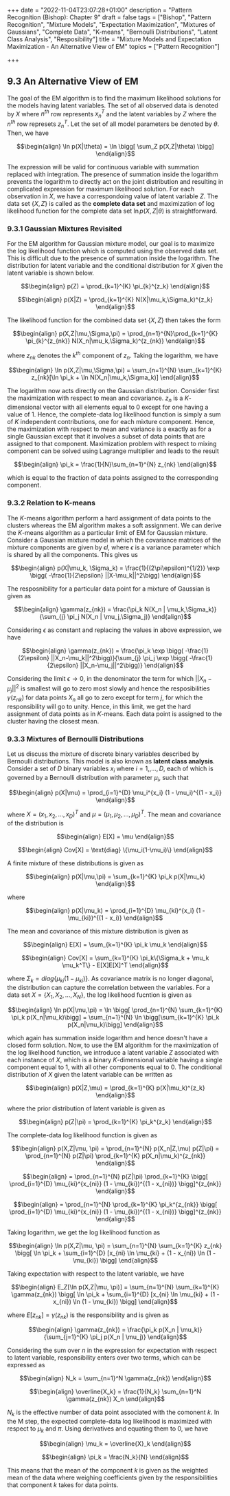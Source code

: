 +++
date = "2022-11-04T23:07:28+01:00"
description = "Pattern Recognition (Bishop): Chapter 9"
draft = false
tags = ["Bishop", "Pattern Recognition", "Mixture Models", "Expectation Maximization", "Mixtures of Gaussians", "Complete Data", "K-means", "Bernoulli Distributions", "Latent Class Analysis", "Resposibility"]
title = "Mixture Models and Expectation Maximization - An Alternative View of EM"
topics = ["Pattern Recognition"]

+++

## 9.3 An Alternative View of EM

The goal of the EM algorithm is to find the maximum likelihood solutions for the models having latent variables. The set of all observed data is denoted by $X$ where $n^{th}$ row represents $x_n^T$ and the latent variables by $Z$ where the $n^{th}$ row represets $z_n^T$. Let the set of all model parameters be denoted by $\theta$. Then, we have

$$\begin{align}
\ln p(X|\theta) = \ln \bigg[ \sum_Z p(X,Z|\theta) \bigg]
\end{align}$$

The expression will be valid for continuous variable with summation replaced with integration. The presence of summation inside the logarithm prevents the logarithm to directly act on the joint distribution and resulting in complicated expression for maximum likelihood solution. For each observation in $X$, we have a correspondoing value of latent variable $Z$. The data set $\{X,Z\}$ is called as the <b>complete data set</b> and maximization of log likelihood function for the complete data set $\ln p(X,Z|\theta)$ is straightforward. 

### 9.3.1 Gaussian Mixtures Revisited

For the EM algorithm for Gaussian mixture model, our goal is to maximize the log likelihood function which is computed using the observed data set. This is difficult due to the presence of summation inside the logarithm. The distribution for latent variable and the conditional distribution for $X$ given the latent variable is shown below.

$$\begin{align}
p(Z) = \prod_{k=1}^{K} \pi_{k}^{z_k}
\end{align}$$

$$\begin{align}
p(X|Z) = \prod_{k=1}^{K} N(X|\mu_k,\Sigma_k)^{z_k}
\end{align}$$

The likelihood function for the combined data set $\{X,Z\}$ then takes the form

$$\begin{align}
p(X,Z|\mu,\Sigma,\pi) = \prod_{n=1}^{N}\prod_{k=1}^{K} \pi_{k}^{z_{nk}} N(X_n|\mu_k,\Sigma_k)^{z_{nk}}
\end{align}$$

where $z_{nk}$ denotes the $k^{th}$ component of $z_n$. Taking the logarithm, we have

$$\begin{align}
\ln p(X,Z|\mu,\Sigma,\pi) = \sum_{n=1}^{N} \sum_{k=1}^{K} z_{nk}[\ln \pi_k + \ln N(X_n|\mu_k,\Sigma_k)] 
\end{align}$$

The logarithm now acts directly on the Gaussian distribution. Consider first the maximization with respect to mean and covariance. $z_n$ is a $K$-dimensional vector with all elements equal to $0$ except for one having a value of $1$. Hence, the complete-data log likelihood function is simply a sum of $K$ independent contributions, one for each mixture component.  Hence, the maximization with respect to mean and variance is a exactly as for a single Gaussian except that it involves a subset of data points that are assigned to that component. Maximization problem with respect to mixing component can be solved using Lagrange multiplier and leads to the result

$$\begin{align}
\pi_k = \frac{1}{N}\sum_{n=1}^{N} z_{nk}
\end{align}$$

which is equal to the fraction of data points assigned to the corresponding component.

### 9.3.2 Relation to K-means

The $K$-means algorithm perform a hard assignment of data points to the clusters whereas the EM algorithm makes a soft assignment. We can derive the $K$-means algorithm as a particular limit of EM for Gaussian mixture. Consider a Gaussian mixture model in which the covariance matrices of the mixture components are given by $\epsilon I$, where $\epsilon$ is a variance parameter which is shared by all the components. This gives us

$$\begin{align}
p(X|\mu_k, \Sigma_k) = \frac{1}{(2\pi\epsilon)^{1/2}} \exp \bigg( -\frac{1}{2\epsilon} ||X-\mu_k||^2\bigg)
\end{align}$$

The resposnibility for a particular data point for a mixture of Gaussian is given as

$$\begin{align}
\gamma(z_{nk}) = \frac{\pi_k N(X_n | \mu_k,\Sigma_k)}{\sum_{j} \pi_j N(X_n | \mu_j,\Sigma_j)}
\end{align}$$

Considering $\epsilon$ as constant and replacing the values in above expression, we have

$$\begin{align}
\gamma(z_{nk}) = \frac{\pi_k \exp \bigg( -\frac{1}{2\epsilon} ||X_n-\mu_k||^2\bigg)}{\sum_{j} \pi_j \exp \bigg( -\frac{1}{2\epsilon} ||X_n-\mu_j||^2\bigg)}
\end{align}$$

Considering the limit $\epsilon \to 0$, in the denominator the term for which $||X_n-\mu_j||^2$ is smallest will go to zero most slowly and hence the resposibilities $\gamma(z_{nk})$ for data points $X_n$ all go to zero except for term $j$, for which the responsibility will go to unity. Hence, in this limit, we get the hard assignment of data points as in $K$-means. Each data point is assigned to the cluster having the closest mean.

### 9.3.3 Mixtures of Bernoulli Distributions

Let us discuss the mixture of discrete binary variables described by Bernoulli distributions. This model is also known as <b>latent class analysis</b>. Consider a set of $D$ binary variables $x_i$ where $i = 1,,...,D$, each of which is governed by a Bernoulli distribution with parameter $\mu_i$, such that

$$\begin{align}
p(X|\mu) = \prod_{i=1}^{D} \mu_i^{x_i} (1 - \mu_i)^{(1 - x_i)}
\end{align}$$

where $X = (x_1,x_2,...,x_D)^T$ and $\mu = (\mu_1, \mu_2,..., \mu_D)^T$. The mean and covariance of the distribution is 

$$\begin{align}
E[X] = \mu
\end{align}$$

$$\begin{align}
Cov[X] = \text{diag} \{\mu_i(1-\mu_i)\}
\end{align}$$

A finite mixture of these distributions is given as

$$\begin{align}
p(X|\mu,\pi) = \sum_{k=1}^{K} \pi_k p(X|\mu_k)
\end{align}$$

where

$$\begin{align}
p(X|\mu_k) = \prod_{i=1}^{D} \mu_{ki}^{x_i} (1 - \mu_{ki})^{(1 - x_i)}
\end{align}$$

The mean and covariance of this mixture distribution is given as

$$\begin{align}
E[X] = \sum_{k=1}^{K} \pi_k \mu_k
\end{align}$$

$$\begin{align}
Cov[X] = \sum_{k=1}^{K} \pi_k\{\Sigma_k + \mu_k \mu_k^T\} - E[X]E[X]^T
\end{align}$$

where $\Sigma_k = diag\{\mu_{ki}(1-\mu_{ki})\}$. As covariance matrix is no longer diagonal, the distribution can capture the correlation between the variables. For a data set $X = \{X_1, X_2, ..., X_N\}$, the log likelihood fucntion is given as

$$\begin{align}
\ln p(X|\mu,\pi) = \ln \bigg[ \prod_{n=1}^{N} \sum_{k=1}^{K} \pi_k p(X_n|\mu_k)\bigg] = \sum_{n=1}^{N} \ln \bigg[\sum_{k=1}^{K} \pi_k p(X_n|\mu_k)\bigg]
\end{align}$$

which again has summation inside logarithm and hence doesn't have a closed form solution. Now, to use the EM algorithm for the maximization of the log likelihood function, we introduce a latent variable $Z$ associated with each instance of $X$, which is a binary $K$-dimensional variable having a single component equal to $1$, with all other components equal to $0$. The conditional distribution of $X$ given the latent variable can be written as

$$\begin{align}
p(X|Z,\mu) = \prod_{k=1}^{K} p(X|\mu_k)^{z_k}
\end{align}$$

where the prior distribution of latent variable is given as

$$\begin{align}
p(Z|\pi) = \prod_{k=1}^{K} \pi_k^{z_k}
\end{align}$$

The complete-data log likelihood function is given as

$$\begin{align}
p(X,Z|\mu, \pi) = \prod_{n=1}^{N} p(X_n|Z,\mu) p(Z|\pi) = \prod_{n=1}^{N} p(Z|\pi) \prod_{k=1}^{K} p(X_n|\mu_k)^{z_{nk}}
\end{align}$$

$$\begin{align}
= \prod_{n=1}^{N} p(Z|\pi) \prod_{k=1}^{K} \bigg[ \prod_{i=1}^{D} \mu_{ki}^{x_{ni}} (1 - \mu_{ki})^{(1 - x_{ni})} \bigg]^{z_{nk}}
\end{align}$$

$$\begin{align}
= \prod_{n=1}^{N} \prod_{k=1}^{K} \pi_k^{z_{nk}} \bigg[ \prod_{i=1}^{D} \mu_{ki}^{x_{ni}} (1 - \mu_{ki})^{(1 - x_{ni})} \bigg]^{z_{nk}}
\end{align}$$

Taking logarithm, we get the log likelihood function as

$$\begin{align}
\ln p(X,Z|\mu, \pi) = \sum_{n=1}^{N} \sum_{k=1}^{K} z_{nk} \bigg[ \ln \pi_k + \sum_{i=1}^{D} [x_{ni} \ln \mu_{ki} + (1 - x_{ni}) \ln (1 - \mu_{ki}) \bigg]
\end{align}$$

Taking expectation with respect to the latent variable, we have

$$\begin{align}
E_Z[\ln p(X,Z|\mu, \pi)] = \sum_{n=1}^{N} \sum_{k=1}^{K} \gamma(z_{nk}) \bigg[ \ln \pi_k + \sum_{i=1}^{D} [x_{ni} \ln \mu_{ki} + (1 - x_{ni}) \ln (1 - \mu_{ki}) \bigg]
\end{align}$$

where $E[z_{nk}] = \gamma(z_{nk})$ is the responsibility and is given as

$$\begin{align}
\gamma(z_{nk}) = \frac{\pi_k p(X_n | \mu_k)}{\sum_{j=1}^{K} \pi_j p(X_n | \mu_j)}
\end{align}$$

Considering the sum over $n$ in the expression for expectation with respect to latent variable, responsibility enters over two terms, which can be expressed as

$$\begin{align}
N_k = \sum_{n=1}^N \gamma(z_{nk})
\end{align}$$

$$\begin{align}
\overline{X_k} = \frac{1}{N_k} \sum_{n=1}^N \gamma(z_{nk}) X_n
\end{align}$$

$N_k$ is the effective number of data point associated with the comonent $k$. In the M step, the expected complete-data log likelihood is maximized with respect to $\mu_k$ and $\pi$. Using derivatives and equating them to $0$, we have

$$\begin{align}
\mu_k = \overline{X}_k
\end{align}$$

$$\begin{align}
\pi_k = \frac{N_k}{N}
\end{align}$$

This means that the mean of the component $k$ is given as the weighted mean of the data where weighing coefficients given by the responsibilities that component $k$ takes for data points.
